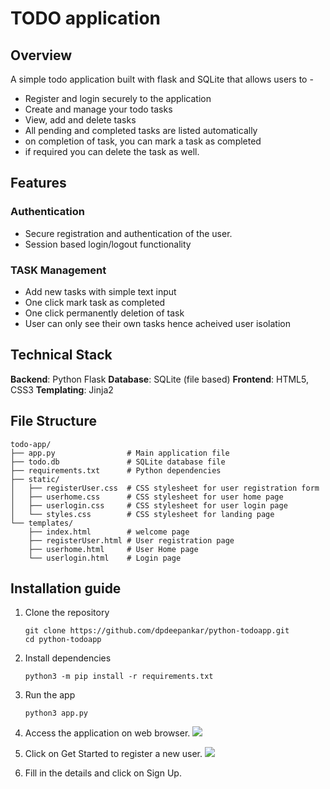 # TODO application
## Overview
A simple todo application built with flask and SQLite that allows users to -
* Register and login securely to the application
* Create and manage your todo tasks
* View, add and delete tasks
* All pending and completed tasks are listed automatically
* on completion of task, you can mark a task as completed
* if required you can delete the task as well.

## Features
### Authentication
* Secure registration and authentication of the user.
* Session based login/logout functionality

### TASK Management
* Add new tasks with simple text input
* One click mark task as completed
* One click permanently deletion of task
* User can only see their own tasks hence acheived user isolation

## Technical Stack
**Backend**: Python Flask
**Database**: SQLite (file based)
**Frontend**: HTML5, CSS3
**Templating**: Jinja2

## File Structure
```
todo-app/
├── app.py                # Main application file
├── todo.db               # SQLite database file
├── requirements.txt      # Python dependencies
├── static/
│   ├── registerUser.css  # CSS stylesheet for user registration form
│   ├── userhome.css      # CSS stylesheet for user home page
│   ├── userlogin.css     # CSS stylesheet for user login page
│   └── styles.css        # CSS stylesheet for landing page
└── templates/
    ├── index.html        # welcome page
    ├── registerUser.html # User registration page 
    ├── userhome.html     # User Home page
    └── userlogin.html    # Login page 
```

## Installation guide
1. Clone the repository
   ```
   git clone https://github.com/dpdeepankar/python-todoapp.git
   cd python-todoapp
   ```

2. Install dependencies
   ```
   python3 -m pip install -r requirements.txt
   ```

3. Run the app
   ```
   python3 app.py
   ```

4. Access the application on web browser.
   <img src='images/welcomepage.png'>

5. Click on Get Started to register a new user.
   <img src='images/userregistration.png'>

6. Fill in the details and click on Sign Up.
   
   
